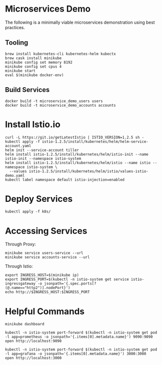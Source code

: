 # Microservices Demo

The following is a minimally viable microservices demonstration using best practices.

## Tooling

```
brew install kubernetes-cli kubernetes-helm kubectx
brew cask install minikube
minikube config set memory 8192
minikube config set cpus 4
minikube start
eval $(minikube docker-env)
```

## Build Services

```
docker build -t microservice_demo_users users
docker build -t microservice_demo_accounts accounts
```

# Install Istio.io

```
curl -L https://git.io/getLatestIstio | ISTIO_VERSION=1.2.5 sh -
kubectl apply -f istio-1.2.5/install/kubernetes/helm/helm-service-account.yaml
helm init --service-account tiller
helm install istio-1.2.5/install/kubernetes/helm/istio-init --name istio-init --namespace istio-system
helm install istio-1.2.5/install/kubernetes/helm/istio --name istio --namespace istio-system \
  --values istio-1.2.5/install/kubernetes/helm/istio/values-istio-demo.yaml
kubectl label namespace default istio-injection=enabled
```

# Deploy Services

```
kubectl apply -f k8s/
```

# Accessing Services

Through Proxy:
```
minikube service users-service --url
minikube service accounts-service --url
```

Through Istio:
```
export INGRESS_HOST=$(minikube ip)
export INGRESS_PORT=$(kubectl -n istio-system get service istio-ingressgateway -o jsonpath='{.spec.ports[?(@.name=="http2")].nodePort}')
echo http://$INGRESS_HOST:$INGRESS_PORT
```

# Helpful Commands

```
minikube dashboard

kubectl -n istio-system port-forward $(kubectl -n istio-system get pod -l app=prometheus -o jsonpath='{.items[0].metadata.name}') 9090:9090
open http://localhost:9090

kubectl -n istio-system port-forward $(kubectl -n istio-system get pod -l app=grafana -o jsonpath='{.items[0].metadata.name}') 3000:3000
open http://localhost:3000
```
